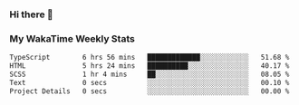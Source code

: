 ### Hi there 👋

<!--
**royschrauwen/royschrauwen** is a ✨ _special_ ✨ repository because its `README.md` (this file) appears on your GitHub profile.

Here are some ideas to get you started:

- 🔭 I’m currently working on ...
- 🌱 I’m currently learning ...
- 👯 I’m looking to collaborate on ...
- 🤔 I’m looking for help with ...
- 💬 Ask me about ...
- 📫 How to reach me: ...
- 😄 Pronouns: ...
- ⚡ Fun fact: ...
-->


### My WakaTime Weekly Stats
<!--START_SECTION:waka-->

```txt
TypeScript        6 hrs 56 mins   █████████████░░░░░░░░░░░░   51.68 %
HTML              5 hrs 24 mins   ██████████░░░░░░░░░░░░░░░   40.17 %
SCSS              1 hr 4 mins     ██░░░░░░░░░░░░░░░░░░░░░░░   08.05 %
Text              0 secs          ░░░░░░░░░░░░░░░░░░░░░░░░░   00.10 %
Project Details   0 secs          ░░░░░░░░░░░░░░░░░░░░░░░░░   00.00 %
```

<!--END_SECTION:waka-->
